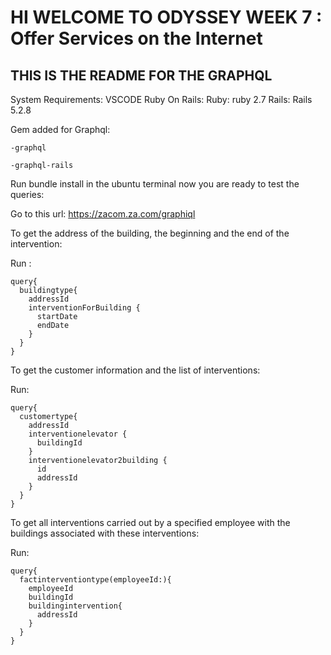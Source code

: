 # HI WELCOME TO ODYSSEY WEEK 7 : Offer Services on the Internet

## THIS IS THE README FOR THE GRAPHQL 

System Requirements:
VSCODE
Ruby On Rails:
Ruby: ruby 2.7
Rails: Rails 5.2.8

Gem added for Graphql:

`-graphql`

`-graphql-rails`

Run bundle install in the ubuntu terminal now you are ready to test the queries:
    
Go to this url: https://zacom.za.com/graphiql

To get the address of the building, the beginning and the end of the intervention:

Run : 

```
query{
  buildingtype{
    addressId
    interventionForBuilding {
      startDate
      endDate
    }
  }
}
```

To get the customer information and the list of interventions:

Run:

```
query{
  customertype{
    addressId
    interventionelevator {
      buildingId
    }
    interventionelevator2building {
      id
      addressId
    }
  }
}
```

To get all interventions carried out by a specified employee with the buildings associated with these interventions:

Run:

```
query{
  factinterventiontype(employeeId:){
    employeeId
    buildingId
    buildingintervention{
      addressId
    }
  }
}
```
